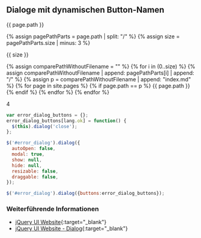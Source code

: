 ## Dialoge mit dynamischen Button-Namen

{{ page.path }}

{% assign pagePathParts = page.path | split: "/" %}
{% assign size = pagePathParts.size | minus: 3 %}

{{ size }}

{% assign comparePathWithoutFilename = "" %}
{% for i in (0..size) %}
  {% assign comparePathWithoutFilename | append: pagePathParts[i] | append: "/" %}
  {% assign p = comparePathWithoutFilename | append: "index.md" %}
  {% for page in site.pages %}
    {% if page.path == p %}
      {{ page.path }}
    {% endif %}
  {% endfor %}
{% endfor %}

4

```javascript
var error_dialog_buttons = {};
error_dialog_buttons[lang.ok] = function() {
  $(this).dialog('close');
};

$('#error_dialog').dialog({
  autoOpen: false,
  modal: true,
  show: null,
  hide: null,
  resizable: false,
  draggable: false,
});

$('#error_dialog').dialog({buttons:error_dialog_buttons});
```

### Weiterführende Informationen

- [jQuery UI Website](https://jqueryui.com/){:target="_blank"}
- [jQuery UI Website - Dialog](https://jqueryui.com/dialog/){:target="_blank"}
